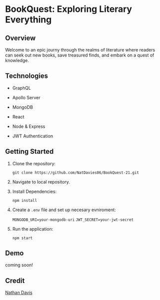 # BookQuest: Exploring Literary Everything

## Overview

Welcome to an epic journy through the realms of literature where readers can seek out new books, save treasured finds, and embark on a quest of knowledge. 

## Technologies

- GraphQL

- Apollo Server

- MongoDB

- React

- Node & Express

- JWT Authentication


## Getting Started

1. Clone the repository:

    `git clone https://github.com/NatDavies06/BookQuest-21.git`

2. Navigate to local repository.

3. Install Dependencies:
    
    `npm install`

4. Create a `.env` file and set up necesary evniroment:

    `MONGODB_URI=your-mongodb-uri`
    `JWT_SECRET=your-jwt-secret`

5. Run the application:

    `npm start`

## Demo

coming soon!

## Credit

[Nathan Davis](https://github.com/NatDavies06/BookQuest-21.git)